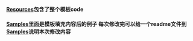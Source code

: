 #### [**Resources**](./Resources)包含了整个模板code


####  [**Samples**](./Samples)里面是模板填充内容后的例子  每次修改完可以给一个readme文件到 [**Samples**](./Samples)说明本次修改内容